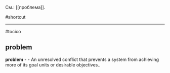 См.: [[проблема]].

#shortcut




<hr/>

#tocico

## problem

<b>problem</b> -  - An unresolved conflict that prevents a system from achieving more of its goal units or desirable objectives..  


